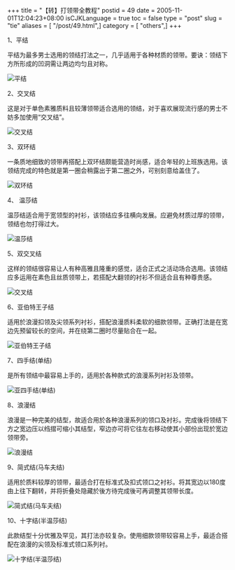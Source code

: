 +++
title = "【转】打领带全教程"
postid = 49
date = 2005-11-01T12:04:23+08:00
isCJKLanguage = true
toc = false
type = "post"
slug = "tie"
aliases = [ "/post/49.html",]
category = [ "others",]
+++


1、平结

平结为最多男士选用的领结打法之一，几乎适用于各种材质的领带。要诀：领结下方所形成的凹洞需让两边均匀且对称。

![平结](/uploads/2005/tie01.jpg)

2、交叉结<!--more-->

这是对于单色素雅质料且较薄领带适合选用的领结，对于喜欢展现流行感的男士不妨多加使用“交叉结”。

![交叉结](/uploads/2005/tie02.jpg)

3、双环结

一条质地细致的领带再搭配上双环结颇能营造时尚感，适合年轻的上班族选用。该领结完成的特色就是第一圈会稍露出于第二圈之外，可别刻意给盖住了。

![双环结](/uploads/2005/tie03.jpg)

4、 温莎结

温莎结适合用于宽领型的衬衫，该领结应多往横向发展。应避免材质过厚的领带，领结也勿打得过大。

![温莎结](/uploads/2005/tie04.jpg)

5、双交叉结

这样的领结很容易让人有种高雅且隆重的感觉，适合正式之活动场合选用。该领结应多运用在素色且丝质领带上，若搭配大翻领的衬衫不但适合且有种尊贵感。

![交叉结](/uploads/2005/tie05.jpg)

6、亚伯特王子结

适用於浪漫扣领及尖领系列衬衫，搭配浪漫质料柔软的细款领带。正确打法是在宽边先预留较长的空间，并在绕第二圈时尽量贴合在一起。

![亚伯特王子结](/uploads/2005/tie06.jpg)

7、四手结(单结)

是所有领结中最容易上手的，适用於各种款式的浪漫系列衬衫及领带。

![亚四手结(单结)](/uploads/2005/tie07.jpg)

8、浪漫结

浪漫是一种完美的结型，故适合用於各种浪漫系列的领口及衬衫。完成後将领结下方之宽边压以绉摺可缩小其结型，窄边亦可将它往左右移动使其小部份出现於宽边领带旁。

![浪漫结](/uploads/2005/tie08.jpg)

9、简式结(马车夫结)

适用於质料较厚的领带，最适合打在标准式及扣式领口之衬衫。将其宽边以180度由上往下翻转，并将折叠处隐藏於後方待完成後可再调整其领带长度。

![简式结(马车夫结)](/uploads/2005/tie09.jpg)

10、十字结(半温莎结)  

此款结型十分优雅及罕见，其打法亦较复杂。使用细款领带较容易上手，最适合搭配在浪漫的尖领及标准式领口系列衬。

![十字结(半温莎结)](/uploads/2005/tie10.jpg)

